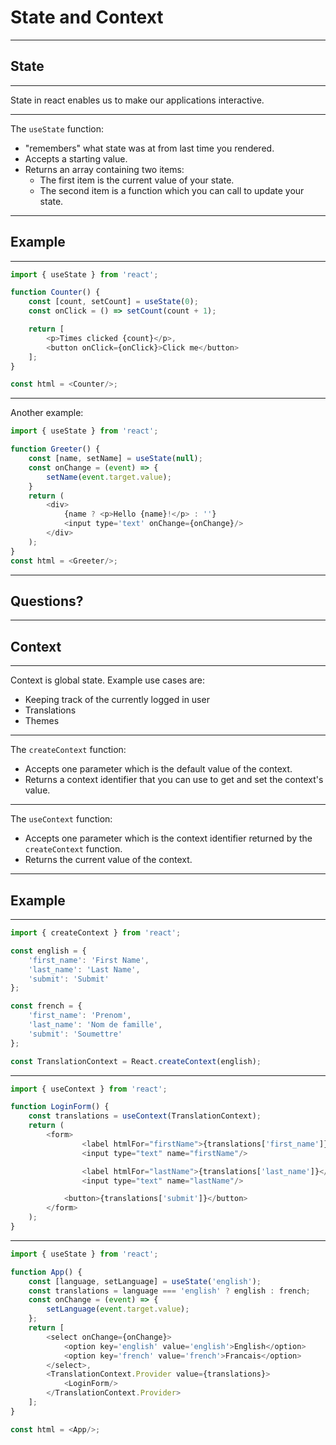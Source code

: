 # State and Context

---

## State

---

State in react enables us to make our applications interactive.

---

The `useState` function:
- "remembers" what state was at from last time you rendered.
- Accepts a starting value.
- Returns an array containing two items:
	- The first item is the current value of your state.
	- The second item is a function which you can call to update your state.

---

## Example

---

```js
import { useState } from 'react';

function Counter() {
	const [count, setCount] = useState(0);
	const onClick = () => setCount(count + 1);

	return [
		<p>Times clicked {count}</p>,
		<button onClick={onClick}>Click me</button>
	];
}

const html = <Counter/>;
```

---

Another example:

```js
import { useState } from 'react';

function Greeter() {
	const [name, setName] = useState(null);
	const onChange = (event) => {
		setName(event.target.value);
	}
	return (
		<div>
			{name ? <p>Hello {name}!</p> : ''}
			<input type='text' onChange={onChange}/>
		</div>
	);
}
const html = <Greeter/>;
```

---

## Questions?

---

## Context

---

Context is global state. Example use cases are:
- Keeping track of the currently logged in user
- Translations
- Themes

---

The `createContext` function:
- Accepts one parameter which is the default value of the context.
- Returns a context identifier that you can use to get and set the context's
value.

---

The `useContext` function:
- Accepts one parameter which is the context identifier returned by the
`createContext` function.
- Returns the current value of the context.

---

## Example

---

```js
import { createContext } from 'react';

const english = {
	'first_name': 'First Name',
	'last_name': 'Last Name',
	'submit': 'Submit'
};

const french = {
	'first_name': 'Prenom',
	'last_name': 'Nom de famille',
	'submit': 'Soumettre'
};

const TranslationContext = React.createContext(english);
```

---

```js
import { useContext } from 'react';

function LoginForm() {
	const translations = useContext(TranslationContext);
	return (
		<form>
				<label htmlFor="firstName">{translations['first_name']}</label>
				<input type="text" name="firstName"/>

				<label htmlFor="lastName">{translations['last_name']}</label>
				<input type="text" name="lastName"/>

			<button>{translations['submit']}</button>
		</form>
	);
}
```

---

```js
import { useState } from 'react';

function App() {
	const [language, setLanguage] = useState('english');
	const translations = language === 'english' ? english : french;
	const onChange = (event) => {
		setLanguage(event.target.value);
	};
	return [
		<select onChange={onChange}>
			<option key='english' value='english'>English</option>
			<option key='french' value='french'>Francais</option>
		</select>,
		<TranslationContext.Provider value={translations}>
			<LoginForm/>
		</TranslationContext.Provider>
	];
}

const html = <App/>;
```
